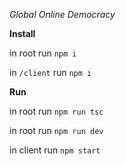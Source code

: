 *Global Online Democracy*

**Install**

in root run ```npm i```

in ```/client``` run  ```npm i```

**Run**

in root run ```npm run tsc```

in root run ```npm run dev```

in client run ```npm start```
